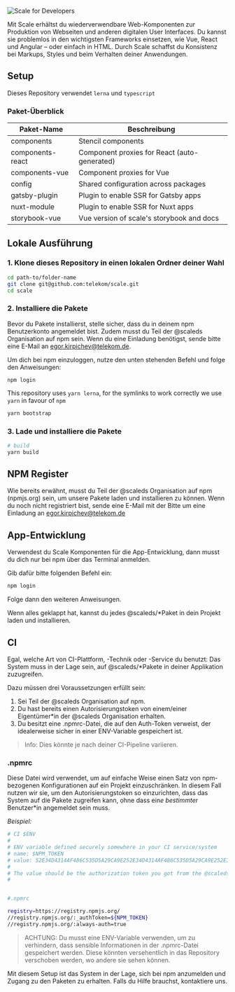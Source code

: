 ![Scale for Developers](assets/1_setup/3_scale-for-developers/Scale-for-developers-DE.png)

Mit Scale erhältst du wiederverwendbare Web-Komponenten zur Produktion von Webseiten und anderen digitalen User Interfaces. Du kannst sie problemlos in den wichtigsten Frameworks einsetzen, wie Vue, React und Angular – oder einfach in HTML. Durch Scale schaffst du Konsistenz bei Markups, Styles und beim Verhalten deiner Anwendungen.  

## Setup

Dieses Repository verwendet `lerna` und `typescript`

### Paket-Überblick

| Paket-Name       | Beschreibung                                 |
| ---------------- | -------------------------------------------- |
| components       | Stencil components                           |
| components-react | Component proxies for React (auto-generated) |
| components-vue   | Component proxies for Vue                    |
| config           | Shared configuration across packages         |
| gatsby-plugin    | Plugin to enable SSR for Gatsby apps         |
| nuxt-module      | Plugin to enable SSR for Nuxt apps           |
| storybook-vue    | Vue version of scale's storybook and docs    |

## Lokale Ausführung

### 1. Klone dieses Repository in einen lokalen Ordner deiner Wahl

```bash
cd path-to/folder-name
git clone git@github.com:telekom/scale.git
cd scale
```

### 2. Installiere die Pakete

Bevor du Pakete installierst, stelle sicher, dass du in deinem npm Benutzerkonto angemeldet bist. Zudem musst du Teil der @scaleds Organisation auf npm sein. Wenn du eine Einladung benötigst, sende bitte eine E-Mail an egor.kirpichev@telekom.de.

Um dich bei npm einzuloggen, nutze den unten stehenden Befehl und folge den Anweisungen: 

```
npm login
```

This repository uses `yarn lerna`, for the symlinks to work correctly we use `yarn` in favour of `npm`

```bash
yarn bootstrap
```

### 3. Lade und installiere die Pakete

```bash
# build
yarn build
```

## NPM Register

Wie bereits erwähnt, musst du Teil der @scaleds Organisation auf npm (npmjs.org) sein, um unsere Pakete laden und installieren zu können.
Wenn du noch nicht registriert bist, sende eine E-Mail mit der Bitte um eine Einladung an egor.kirpichev@telekom.de

## App-Entwicklung

Verwendest du Scale Komponenten für die App-Entwicklung, dann musst du dich nur bei npm über das Terminal anmelden.

Gib dafür bitte folgenden Befehl ein:

```bash
npm login
```

Folge dann den weiteren Anweisungen. 

Wenn alles geklappt hat, kannst du jedes @scaleds/*Paket in dein Projekt laden und installieren.

## CI

Egal, welche Art von CI-Plattform, -Technik oder -Service du benutzt: Das System muss in der Lage sein, auf @scaleds/*Pakete in deiner Applikation zuzugreifen.

Dazu müssen drei Voraussetzungen erfüllt sein:

1.	Sei Teil der @scaleds Organisation auf npm.
2.	Du hast bereits einen Autorisierungstoken von einem/einer Eigentümer*in der @scaleds Organisation erhalten.
3.	Du besitzt eine .npmrc-Datei, die auf den Auth-Token verweist, der idealerweise sicher in einer ENV-Variable gespeichert ist.


> Info: Dies könnte je nach deiner CI-Pipeline variieren.

### .npmrc

Diese Datei wird verwendet, um auf einfache Weise einen Satz von npm-bezogenen Konfigurationen auf ein Projekt einzuschränken. In diesem Fall nutzen wir sie, um den Autorisierungstoken so einzurichten, dass das System auf die Pakete zugreifen kann, ohne dass ein*e bestimmte*r Benutzer*in angemeldet sein muss.

_Beispiel:_

```bash
# CI $ENV
#
# ENV variable defined securely somewhere in your CI service/system
# name: $NPM_TOKEN
# value: 52E34D4314AF486C535D5A29CA9E252E34D4314AF486C535D5A29CA9E252E34D4314AF486C535D5A29CA9E2
#
# The value should be the authorization token you got from the @scaleds organisation owner!!!
#


#.npmrc

registry=https://registry.npmjs.org/
//registry.npmjs.org/:_authToken=${NPM_TOKEN}
//registry.npmjs.org/:always-auth=true

```

> ACHTUNG: Du musst eine ENV-Variable verwenden, um zu verhindern, dass sensible Informationen in der .npmrc-Datei gespeichert werden. Diese könnten versehentlich in das Repository verschoben werden, wo andere sie sehen können.

Mit diesem Setup ist das System in der Lage, sich bei npm anzumelden und Zugang zu den Paketen zu erhalten. Falls du Hilfe brauchst, kontaktiere uns.